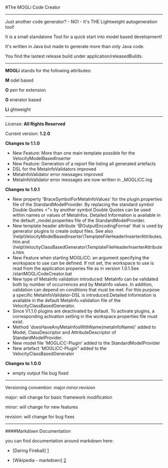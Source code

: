 ﻿#The MOGLi Code Creator   

* * *

Just another code generator? - NO! - It's THE Lightweight autogeneration tool! 

It is a small standalone Tool for a quick start into model based development!

It's written in Java but made to generate more than only Java code.  

You find the lastest release build under application/releasedBuilds.

* * *

**MOGLi** stands for the following attributes: 

**M**  odel based

**O**  pen for extension

**G**  enerator based

**Li**  ghtweight  


* * *

License: **All Rights Reserved**

Current version: **1.2.0**

**Changes to 1.1.0**
- New Feature: More than one main template possible for the VelocityModelBasedInserter
- New Feature: Generation of a report file listing all generated artefacts
- DSL for the MetaInfoValidators improved
- MetaInfoValidator error messages improved
- MetaInfoValidator error messages are now written in _MOGLiCC.log


**Changes to 1.0.1**
- New property 'BraceSymbolForMetaInfoValues' for the plugin.properties file of the StandardModelProvider. By replacing the standard symbol Double Quotes <"> by another symbol Double Quotes can be used within names or values of MetaInfos. Detailed Information is available in the default _model.properties file of the StandardModelProvider.
- New template header attribute '@OutputEncodingFormat' that is used by generator plugins to create output files. See also <root dir>\help\VelocityModelBasedInserter\TemplateFileHeaderInserterAttributes.htm and <root dir>\help\VelocityClassBasedGenerator\TemplateFileHeaderInserterAttributes.htm
- New Feature when starting MOGLiCC: an argument specifying the workspace to use can be defined. If not set, the workspace to use is read from the application properies file as in version 1.0.1.See <rootDir>/startMOGLiCodeCreator.bat
- New type of MetaInfo validation introduced: MetaInfo can be validated both by number of occurrences and by MetaInfo values. In addition, validation can depend on conditions that must be met. For this purpose a specific MetaInfoValidator-DSL is introduced.Detailed Information is available in the default MetaInfo.validation file of the VelocityClassBasedGenerator.
- Since V1.1.0 plugins are deactivated by default. To activate plugins, a corresponding activation setting in the workspace.properties file must exist.
- Method 'doesHaveAnyMetaInfosWithName(metaInfoName)' added to Model, ClassDescriptor and AttributeDescriptor of StandardModelProvider.
- New model file 'MOGLiCC-Plugin' added to the StandardModelProvider
- New artefact 'MOGLiCC-Plugin" added to the VelocityClassBasedGenerator 

**Changes to 1.0.0**
- empty output file bug fixed

* * *


Versioning convention: major.minor.revision

major:    will change for basic framework modification

minor:    will change for new features

revision: will change for bug fixes


* * *


####Markdown Documentation

you can find documentation around markdown here:
- [Daring Fireball] [1]
- [Wikipedia - markdown] [2]

  [1]: http://daringfireball.net/projects/markdown/syntax
  [2]: http://en.wikipedia.org/wiki/Markdown